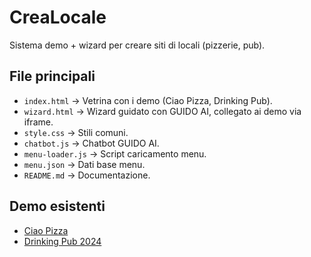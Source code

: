 # CreaLocale

Sistema demo + wizard per creare siti di locali (pizzerie, pub).  

## File principali
- `index.html` → Vetrina con i demo (Ciao Pizza, Drinking Pub).  
- `wizard.html` → Wizard guidato con GUIDO AI, collegato ai demo via iframe.  
- `style.css` → Stili comuni.  
- `chatbot.js` → Chatbot GUIDO AI.  
- `menu-loader.js` → Script caricamento menu.  
- `menu.json` → Dati base menu.  
- `README.md` → Documentazione.  

## Demo esistenti
- [Ciao Pizza](https://lucio1962.github.io/ciao-pizza/)  
- [Drinking Pub 2024](https://lucio1962.github.io/drinking-pub-2024/)

